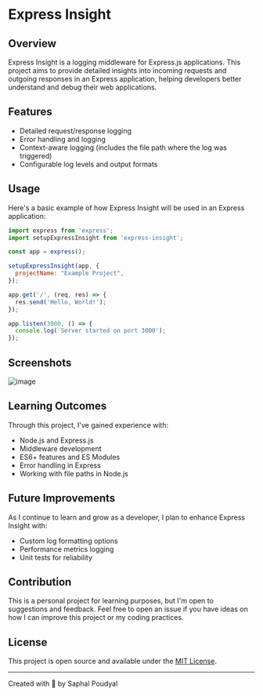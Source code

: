 # Express Insight

## Overview
Express Insight is a logging middleware for Express.js applications. This project aims to provide detailed insights into incoming requests and outgoing responses in an Express application, helping developers better understand and debug their web applications.

## Features
- Detailed request/response logging
- Error handling and logging
- Context-aware logging (includes the file path where the log was triggered)
- Configurable log levels and output formats

## Usage
Here's a basic example of how Express Insight will be used in an Express application:

```javascript
import express from 'express';
import setupExpressInsight from 'express-insight';

const app = express();

setupExpressInsight(app, {
  projectName: "Example Project",
});

app.get('/', (req, res) => {
  res.send('Hello, World!');
});

app.listen(3000, () => {
  console.log('Server started on port 3000');
});
```

## Screenshots
![image](https://github.com/user-attachments/assets/26295ba0-dfeb-4ba8-8d5d-5dc440aee23c)


## Learning Outcomes
Through this project, I've gained experience with:
- Node.js and Express.js
- Middleware development
- ES6+ features and ES Modules
- Error handling in Express
- Working with file paths in Node.js

## Future Improvements
As I continue to learn and grow as a developer, I plan to enhance Express Insight with:
- Custom log formatting options
- Performance metrics logging
- Unit tests for reliability

## Contribution
This is a personal project for learning purposes, but I'm open to suggestions and feedback. Feel free to open an issue if you have ideas on how I can improve this project or my coding practices.

## License
This project is open source and available under the [MIT License](LICENSE).

---

Created with 💓 by Saphal Poudyal

